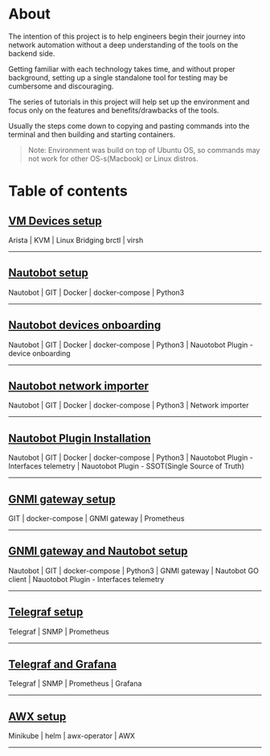 # About

The intention of this project is to help engineers begin their journey into network automation without a deep understanding of the tools on the backend side.

Getting familiar with each technology takes time, and without proper background, setting up a single standalone tool for testing may be cumbersome and discouraging.

The series of tutorials in this project will help set up the environment and focus only on the features and benefits/drawbacks of the tools.

Usually the steps come down to copying and pasting commands into the terminal and then building and starting containers.

> Note: Environment was build on top of Ubuntu OS, so commands may not work for other OS-s(Macbook) or Linux distros.


# Table of contents

## [VM Devices setup](./01-VM-Devices-setup)

Arista | KVM | Linux Bridging brctl | virsh

------------------------------------------------------------------

## [Nautobot setup](./02-Nautobot-setup)

Nautobot | GIT | Docker | docker-compose | Python3

-------------------------------------------------------------------------

## [Nautobot devices onboarding](./03-Nautobot-devices-onboarding)

Nautobot | GIT | Docker | docker-compose | Python3 | Nauotobot Plugin - device onboarding

-------------------------------------------------------------------------

## [Nautobot network importer](./04-Nautobot-network-importer)

Nautobot | GIT | Docker | docker-compose | Python3 | Network importer

-------------------------------------------------------------------------

## [Nautobot Plugin Installation](./05-Nautobot-custom-plugin-installation)

Nautobot | GIT | Docker | docker-compose | Python3 | Nauotobot Plugin - Interfaces telemetry | Nauotobot Plugin - SSOT(Single Source of Truth)

-------------------------------------------------------------------------

## [GNMI gateway setup](./06-GNMI-gateway)

GIT | docker-compose | GNMI gateway | Prometheus

-------------------------------------------------------------------------

## [GNMI gateway and Nautobot setup](./07-GNMI-gateway-and-Nautobot)

Nautobot | GIT | docker-compose | Python3 | GNMI gateway | Nautobot GO client | Nauotobot Plugin - Interfaces telemetry

-------------------------------------------------------------------------

## [Telegraf setup](./08-Telegraf-setup)

Telegraf | SNMP | Prometheus

-------------------------------------------------------------------------

## [Telegraf and Grafana](./09-Telegraf-and-Grafana)

Telegraf | SNMP | Prometheus | Grafana

-------------------------------------------------------------------------

## [AWX setup](./10-AWX-setup)

Minikube | helm | awx-operator | AWX

-------------------------------------------------------------------------
